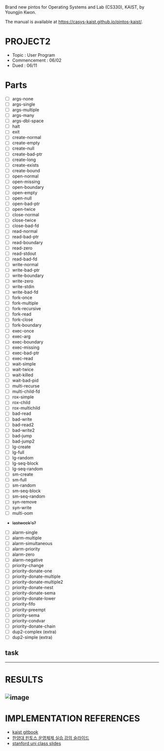 Brand new pintos for Operating Systems and Lab (CS330), KAIST, by Youngjin Kwon.

The manual is available at https://casys-kaist.github.io/pintos-kaist/.

# PROJECT2

- Topic : User Program
- Commencement : 06/02
- Dued : 06/11

# Parts

- [ ] args-none
- [ ] args-single
- [ ] args-multiple
- [ ] args-many
- [ ] args-dbl-space
- [ ] halt
- [ ] exit
- [ ] create-normal
- [ ] create-empty
- [ ] create-null
- [ ] create-bad-ptr
- [ ] create-long
- [ ] create-exists
- [ ] create-bound
- [ ] open-normal
- [ ] open-missing
- [ ] open-boundary
- [ ] open-empty
- [ ] open-null
- [ ] open-bad-ptr
- [ ] open-twice
- [ ] close-normal
- [ ] close-twice
- [ ] close-bad-fd
- [ ] read-normal
- [ ] read-bad-ptr
- [ ] read-boundary
- [ ] read-zero
- [ ] read-stdout
- [ ] read-bad-fd
- [ ] write-normal
- [ ] write-bad-ptr
- [ ] write-boundary
- [ ] write-zero
- [ ] write-stdin
- [ ] write-bad-fd
- [ ] fork-once
- [ ] fork-multiple
- [ ] fork-recursive
- [ ] fork-read
- [ ] fork-close
- [ ] fork-boundary
- [ ] exec-once
- [ ] exec-arg
- [ ] exec-boundary
- [ ] exec-missing
- [ ] exec-bad-ptr
- [ ] exec-read
- [ ] wait-simple
- [ ] wait-twice
- [ ] wait-killed
- [ ] wait-bad-pid
- [ ] multi-recurse
- [ ] multi-child-fd
- [ ] rox-simple
- [ ] rox-child
- [ ] rox-multichild
- [ ] bad-read
- [ ] bad-write
- [ ] bad-read2
- [ ] bad-write2
- [ ] bad-jump
- [ ] bad-jump2
- [ ] lg-create
- [ ] lg-full
- [ ] lg-random
- [ ] lg-seq-block
- [ ] lg-seq-random
- [ ] sm-create
- [ ] sm-full
- [ ] sm-random
- [ ] sm-seq-block
- [ ] sm-seq-random
- [ ] syn-remove
- [ ] syn-write
- [ ] multi-oom

- ~~lastweek's?~~
- [ ] alarm-single
- [ ] alarm-multiple
- [ ] alarm-simultaneous
- [ ] alarm-priority
- [ ] alarm-zero
- [ ] alarm-negative
- [ ] priority-change
- [ ] priority-donate-one
- [ ] priority-donate-multiple
- [ ] priority-donate-multiple2
- [ ] priority-donate-nest
- [ ] priority-donate-sema
- [ ] priority-donate-lower
- [ ] priority-fifo
- [ ] priority-preempt
- [ ] priority-sema
- [ ] priority-condvar
- [ ] priority-donate-chain
- [ ] dup2-complex (extra)
- [ ] dup2-simple (extra)

## task

---

# RESULTS

## ![image](https://github.com/Pyotato/pintos-kaist/assets/102423086/3ae6c5c9-9dc1-4851-ab56-147a5a958127)

# IMPLEMENTATION REFERENCES

- [kaist gitbook](https://casys-kaist.github.io/pintos-kaist/)
- [한양대 핀토스 운영체제 실습 강의 슬라이드](http://broadpeak.kaist.ac.kr/wiki/dmcweb/download/%EC%9A%B4%EC%98%81%EC%B2%B4%EC%A0%9C_%EC%8B%A4%EC%8A%B5_%EA%B0%95%EC%9D%98%EC%9E%90%EB%A3%8C.pdf)
- [stanford uni class slides](https://web.stanford.edu/class/cs140/projects/pintos/pintos_3.html#SEC32)
